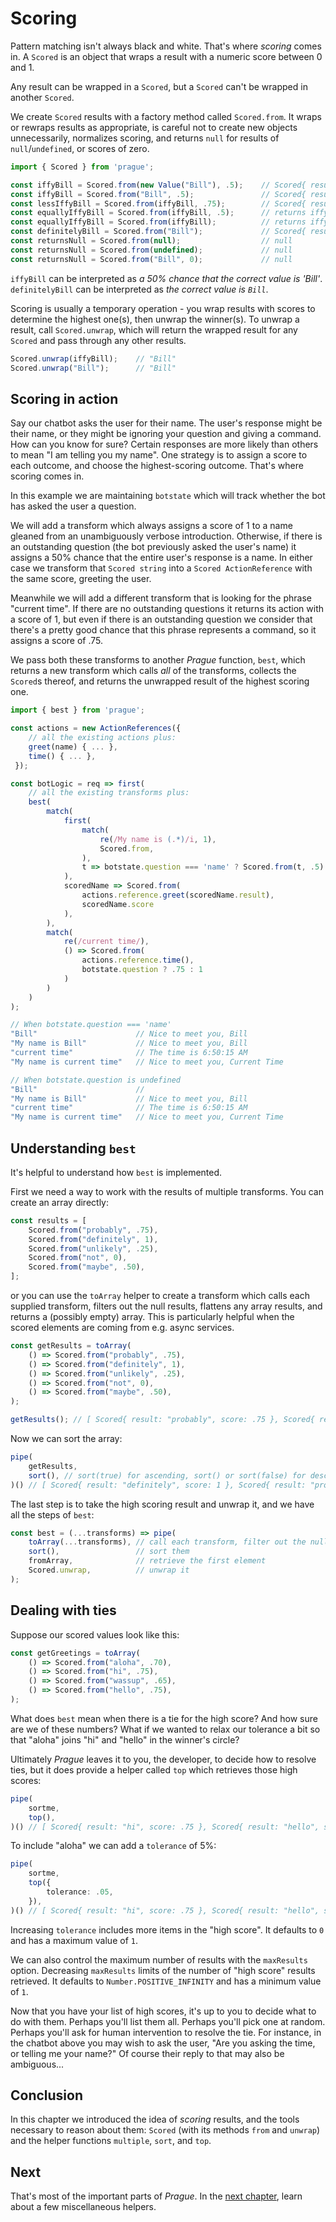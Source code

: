 # Scoring

Pattern matching isn't always black and white. That's where *scoring* comes in. A `Scored` is an object that wraps a result with a numeric score between 0 and 1.

Any result can be wrapped in a `Scored`, but a `Scored` can't be wrapped in another `Scored`.

We create `Scored` results with a factory method called `Scored.from`. It wraps or rewraps results as appropriate, is careful not to create new objects unnecessarily, normalizes scoring, and returns `null` for results of `null`/`undefined`, or scores of zero.

```ts
import { Scored } from 'prague';

const iffyBill = Scored.from(new Value("Bill"), .5);    // Scored{ result: Value{ value: "Bill" }, score: .5 }
const iffyBill = Scored.from("Bill", .5);               // Scored{ result: Value{ value: "Bill" }, score: .5 }
const lessIffyBill = Scored.from(iffyBill, .75);        // Scored{ result: Value{ value: "Bill" }, score: .75 }
const equallyIffyBill = Scored.from(iffyBill, .5);      // returns iffyBill, i.e. equallyIffyBill === iffyBill
const equallyIffyBill = Scored.from(iffyBill);          // returns iffyBill, i.e. equallyIffyBill === iffyBill
const definitelyBill = Scored.from("Bill");             // Scored{ result: Value{ value: "Bill" }, score: 1 }
const returnsNull = Scored.from(null);                  // null
const returnsNull = Scored.from(undefined);             // null
const returnsNull = Scored.from("Bill", 0);             // null
```

`iffyBill` can be interpreted as *a 50% chance that the correct value is 'Bill'*.
`definitelyBill` can be interpreted as *the correct value is `Bill`*.

Scoring is usually a temporary operation - you wrap results with scores to determine the highest one(s), then unwrap the winner(s). To unwrap a result, call `Scored.unwrap`, which will return the wrapped result for any `Scored` and pass through any other results.

```ts
Scored.unwrap(iffyBill);    // "Bill"
Scored.unwrap("Bill");      // "Bill"
```

## Scoring in action

Say our chatbot asks the user for their name. The user's response might be their name, or they might be ignoring your question and giving a command. How can you know for sure? Certain responses are more likely than others to mean "I am telling you my name". One strategy is to assign a score to each outcome, and choose the highest-scoring outcome. That's where scoring comes in.

In this example we are maintaining `botstate` which will track whether the bot has asked the user a question.

We will add a transform which always assigns a score of 1 to a name gleaned from an unambiguously verbose introduction. Otherwise, if there is an outstanding question (the bot previously asked the user's name) it assigns a 50% chance that the entire user's response is a name. In either case we transform that `Scored string` into a `Scored ActionReference` with the same score, greeting the user.

Meanwhile we will add a different transform that is looking for the phrase "current time". If there are no outstanding questions it returns its action with a score of 1, but even if there is an outstanding question we consider that there's a pretty good chance that this phrase represents a command, so it assigns a score of .75.

We pass both these transforms to another *Prague* function, `best`, which returns a new transform which calls *all* of the transforms, collects the `Scored`s thereof, and returns the unwrapped result of the highest scoring one.

```ts
import { best } from 'prague';

const actions = new ActionReferences({
    // all the existing actions plus:
    greet(name) { ... },
    time() { ... },
 });

const botLogic = req => first(
    // all the existing transforms plus:
    best(
        match(
            first(
                match(
                    re(/My name is (.*)/i, 1),
                    Scored.from,
                ),
                t => botstate.question === 'name' ? Scored.from(t, .5) : null,
            ),
            scoredName => Scored.from(
                actions.reference.greet(scoredName.result),
                scoredName.score
            ),
        ),
        match(
            re(/current time/),
            () => Scored.from(
                actions.reference.time(),
                botstate.question ? .75 : 1
            )
        )
    )
);

// When botstate.question === 'name'
"Bill"                      // Nice to meet you, Bill
"My name is Bill"           // Nice to meet you, Bill
"current time"              // The time is 6:50:15 AM
"My name is current time"   // Nice to meet you, Current Time

// When botstate.question is undefined
"Bill"                      //
"My name is Bill"           // Nice to meet you, Bill
"current time"              // The time is 6:50:15 AM
"My name is current time"   // Nice to meet you, Current Time
```

## Understanding `best`

It's helpful to understand how `best` is implemented. 

First we need a way to work with the results of multiple transforms. You can create an array directly:

```ts
const results = [
    Scored.from("probably", .75),
    Scored.from("definitely", 1),
    Scored.from("unlikely", .25),
    Scored.from("not", 0),
    Scored.from("maybe", .50),
];
```
or you can use the `toArray` helper to create a transform which calls each supplied transform, filters out the null results, flattens any array results, and returns a (possibly empty) array. This is particularly helpful when the scored elements are coming from e.g. async services.

```ts
const getResults = toArray(
    () => Scored.from("probably", .75),
    () => Scored.from("definitely", 1),
    () => Scored.from("unlikely", .25),
    () => Scored.from("not", 0),
    () => Scored.from("maybe", .50),
);

getResults(); // [ Scored{ result: "probably", score: .75 }, Scored{ result: "definitely", score: 1 }, Scored{ result: "unlikely", score: .25}, Scored{ result: "maybe", score: .50 } ]
```

Now we can sort the array:

```ts
pipe(
    getResults,
    sort(), // sort(true) for ascending, sort() or sort(false) for descending
)() // [ Scored{ result: "definitely", score: 1 }, Scored{ result: "probably", score: .75 }, Scored{ result: "maybe", score: .50 }, Scored{ result: "unlikely", score: .25} ]
```

The last step is to take the high scoring result and unwrap it, and we have all the steps of `best`:

```ts
const best = (...transforms) => pipe(
    toArray(...transforms), // call each transform, filter out the nulls, put the rest in an array
    sort(),                 // sort them
    fromArray,              // retrieve the first element
    Scored.unwrap,          // unwrap it
);
```

## Dealing with ties

Suppose our scored values look like this:

```ts
const getGreetings = toArray(
    () => Scored.from("aloha", .70),
    () => Scored.from("hi", .75),
    () => Scored.from("wassup", .65),
    () => Scored.from("hello", .75),
);
```

What does `best` mean when there is a tie for the high score? And how sure are we of these numbers? What if we wanted to relax our tolerance a bit so that "aloha" joins "hi" and "hello" in the winner's circle?

Ultimately *Prague* leaves it to you, the developer, to decide how to resolve ties, but it does provide a helper called `top` which retrieves those high scores:

```ts
pipe(
    sortme,
    top(),
)() // [ Scored{ result: "hi", score: .75 }, Scored{ result: "hello", score: .75 } ]
```

To include "aloha" we can add a `tolerance` of 5%:

```ts
pipe(
    sortme,
    top({
        tolerance: .05,
    }),
)() // [ Scored{ result: "hi", score: .75 }, Scored{ result: "hello", score: .75 }, Scored{ result: "aloha", score: .70 } ]
```

Increasing `tolerance` includes more items in the "high score". It defaults to `0` and has a maximum value of `1`.

We can also control the maximum number of results with the `maxResults` option. Decreasing `maxResults` limits of the number of "high score" results retrieved. It defaults to `Number.POSITIVE_INFINITY` and has a minimum value of `1`.

Now that you have your list of high scores, it's up to you to decide what to do with them. Perhaps you'll list them all. Perhaps you'll pick one at random. Perhaps you'll ask for human intervention to resolve the tie. For instance, in the chatbot above you may wish to ask the user, "Are you asking the time, or telling me your name?" Of course their reply to that may also be ambiguous...

## Conclusion

In this chapter we introduced the idea of *scoring* results, and the tools necessary to reason about them: `Scored` (with its methods `from` and `unwrap`) and the helper functions `multiple`, `sort`, and `top`.

## Next

That's most of the important parts of *Prague*. In the [next chapter](./4.more.md), learn about a few miscellaneous helpers.
